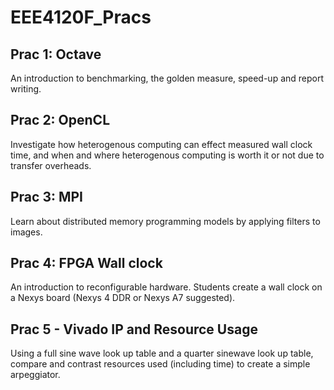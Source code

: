 # EEE4120F_Pracs

## Prac 1: Octave
An introduction to benchmarking, the golden measure, speed-up and report writing.

## Prac 2: OpenCL
Investigate how heterogenous computing can effect measured wall clock time, and when and where heterogenous computing is worth it or not due to transfer overheads.

## Prac 3: MPI
Learn about distributed memory programming models by applying filters to images.

## Prac 4: FPGA Wall clock
An introduction to reconfigurable hardware. Students create a wall clock on a Nexys board (Nexys 4 DDR or Nexys A7 suggested).

## Prac 5 - Vivado IP and Resource Usage
Using a full sine wave look up table and a quarter sinewave look up table, compare and contrast resources used (including time) to create a simple arpeggiator. 
